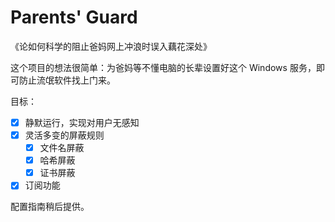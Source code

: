 # Parents' Guard

《论如何科学的阻止爸妈网上冲浪时误入藕花深处》 

这个项目的想法很简单：为爸妈等不懂电脑的长辈设置好这个 Windows 服务，即可防止流氓软件找上门来。

目标：

- [x] 静默运行，实现对用户无感知
- [x] 灵活多变的屏蔽规则
  - [x] 文件名屏蔽
  - [x] 哈希屏蔽
  - [x] 证书屏蔽
- [x] 订阅功能

配置指南稍后提供。